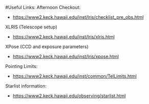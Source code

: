 #Useful Links:
Afternoon Checkout:
* https://www2.keck.hawaii.edu/inst/lris/checklist_pre_obs.html

XLRIS (Telescope setup)
* https://www2.keck.hawaii.edu/inst/lris/xlris.html

XPose (CCD and exposure parameters)
* https://www2.keck.hawaii.edu/inst/lris/xpose.html

Pointing Limits:
* https://www2.keck.hawaii.edu/inst/common/TelLimits.html

Starlist information:
* https://www2.keck.hawaii.edu/observing/starlist.html
